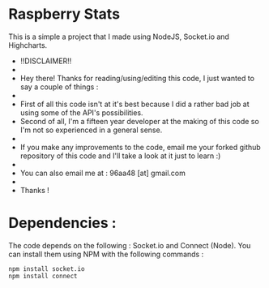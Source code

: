 Raspberry Stats
===============

This is a simple a project that I made using NodeJS, Socket.io and Highcharts.

 * !!DISCLAIMER!!
 * 
 * Hey there! Thanks for reading/using/editing this code, I just wanted to say a couple of things :
 * 
 * First of all this code isn't at it's best because I did a rather bad job at using some of the API's possibilities.
 * Second of all, I'm a fifteen year developer at the making of this code so I'm not so experienced in a general sense.
 * 
 * If you make any improvements to the code, email me your forked github repository of this code and I'll take a look at it just to learn :)
 * 
 * You can also email me at : 96aa48 [at] gmail.com
 * 
 * Thanks !

Dependencies :
==============

The code depends on the following : Socket.io and Connect (Node).
You can install them using NPM with the following commands :

	npm install socket.io
	npm install connect
